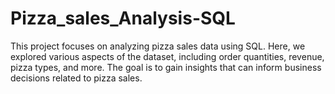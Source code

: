 # Pizza_sales_Analysis-SQL
This project focuses on analyzing pizza sales data using SQL. Here, we explored various aspects of the dataset, including order quantities, revenue, pizza types, and more. The goal is to gain insights that can inform business decisions related to pizza sales.
